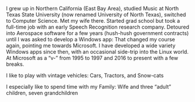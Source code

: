 I grew up in Northern California (East Bay Area), studied Music at North Texas State University (now renamed University of North Texas), switched to Computer Science.  Met my wife there.  Started grad school but took a full-time job with an early Speech Recognition research company.  Detoured into Aerospace software for a few years (hush-hush government contracts) until I was asked to develop a Windows app: That changed my course again, pointing me towards Microsoft.  I have developed a wide variety Windows apps since then, with an occasional side-trip into the Linux world.  At Microsoft as a “v-” from 1995 to 1997 and 2016 to present with a few breaks.

I like to play with vintage vehicles: Cars, Tractors, and Snow-cats

I especially like to spend time with my Family:  Wife and three “adult” children, seven grandchildren
